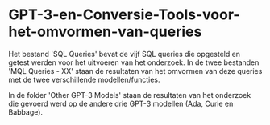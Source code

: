 # GPT-3-en-Conversie-Tools-voor-het-omvormen-van-queries

Het bestand 'SQL Queries' bevat de vijf SQL queries die opgesteld en getest werden voor het uitvoeren van het onderzoek. In de twee bestanden 'MQL Queries - XX' staan de resultaten van het omvormen van deze queries met de twee verschillende modellen/functies.

In de folder 'Other GPT-3 Models' staan de resultaten van het onderzoek die gevoerd werd op de andere drie GPT-3 modellen (Ada, Curie en Babbage).

